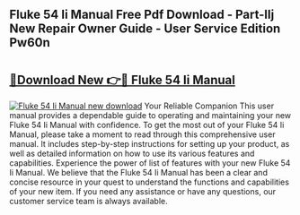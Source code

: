 ## Fluke 54 Ii Manual Free Pdf Download - Part-lIj New Repair Owner Guide - User Service Edition Pw60n

# <h2><a href="http://bc36247.oget.top/?id=Fluke+54+Ii+Manual">🔗Download New 👉🔴 Fluke 54 Ii Manual</a></h2>

[![Fluke 54 Ii Manual new download](https://i.imgur.com/5g1atiW.png)](http://bc36247.oget.top/?id=Fluke+54+Ii+Manual)
Your Reliable Companion This user manual provides a dependable guide to operating and maintaining your new Fluke 54 Ii Manual with confidence. To get the most out of your Fluke 54 Ii Manual, please take a moment to read through this comprehensive user manual. It includes step-by-step instructions for setting up your product, as well as detailed information on how to use its various features and capabilities. Experience the power of list of features with your new Fluke 54 Ii Manual. We believe that the Fluke 54 Ii Manual has been a clear and concise resource in your quest to understand the functions and capabilities of your new item. If you need any assistance or have any questions, our customer service team is always available.
